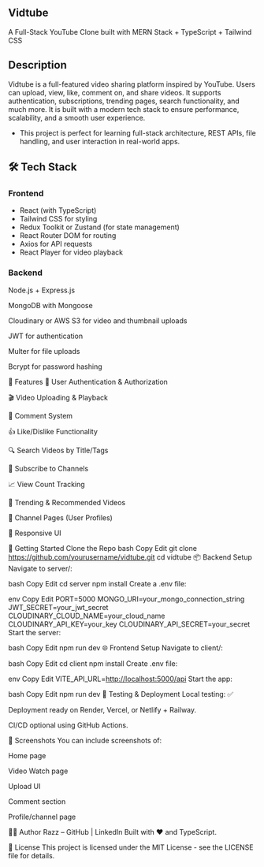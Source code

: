 ## Vidtube

A Full-Stack YouTube Clone built with MERN Stack + TypeScript + Tailwind CSS

## Description

Vidtube is a full-featured video sharing platform inspired by YouTube. Users can upload, view, like, comment on, and share videos. It supports authentication, subscriptions, trending pages, search functionality, and much more. It is built with a modern tech stack to ensure performance, scalability, and a smooth user experience.

- This project is perfect for learning full-stack architecture, REST APIs, file handling, and user interaction in real-world apps.

## 🛠️ Tech Stack

### Frontend

- React (with TypeScript)
- Tailwind CSS for styling
- Redux Toolkit or Zustand (for state management)
- React Router DOM for routing
- Axios for API requests
- React Player for video playback

### Backend

Node.js + Express.js

MongoDB with Mongoose

Cloudinary or AWS S3 for video and thumbnail uploads

JWT for authentication

Multer for file uploads

Bcrypt for password hashing

🔐 Features
🔐 User Authentication & Authorization

🎬 Video Uploading & Playback

💬 Comment System

👍 Like/Dislike Functionality

🔍 Search Videos by Title/Tags

🔔 Subscribe to Channels

📈 View Count Tracking

🧠 Trending & Recommended Videos

📁 Channel Pages (User Profiles)

🎨 Responsive UI

🚀 Getting Started
Clone the Repo
bash
Copy
Edit
git clone <https://github.com/yourusername/vidtube.git>
cd vidtube
📦 Backend Setup
Navigate to server/:

bash
Copy
Edit
cd server
npm install
Create a .env file:

env
Copy
Edit
PORT=5000
MONGO_URI=your_mongo_connection_string
JWT_SECRET=your_jwt_secret
CLOUDINARY_CLOUD_NAME=your_cloud_name
CLOUDINARY_API_KEY=your_key
CLOUDINARY_API_SECRET=your_secret
Start the server:

bash
Copy
Edit
npm run dev
🌐 Frontend Setup
Navigate to client/:

bash
Copy
Edit
cd client
npm install
Create .env file:

env
Copy
Edit
VITE_API_URL=<http://localhost:5000/api>
Start the app:

bash
Copy
Edit
npm run dev
🧪 Testing & Deployment
Local testing: ✅

Deployment ready on Render, Vercel, or Netlify + Railway.

CI/CD optional using GitHub Actions.

📸 Screenshots
You can include screenshots of:

Home page

Video Watch page

Upload UI

Comment section

Profile/channel page

🧑‍💻 Author
Razz – GitHub | LinkedIn
Built with ❤️ and TypeScript.

📄 License
This project is licensed under the MIT License - see the LICENSE file for details.
